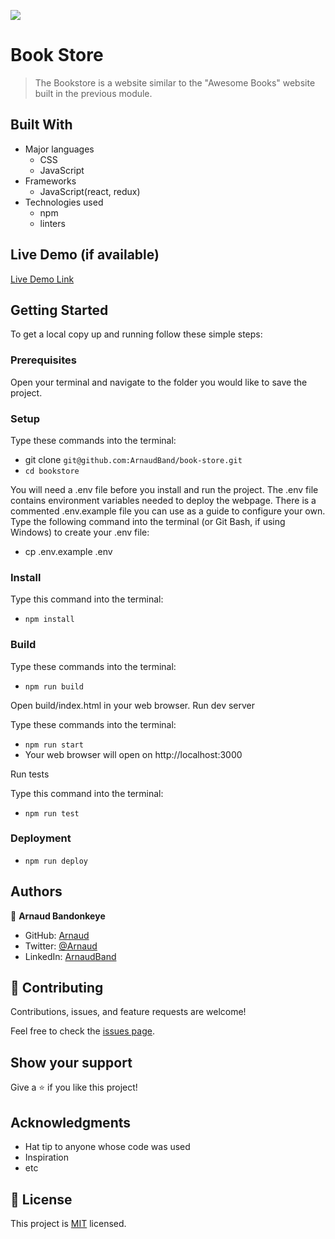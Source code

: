 ![](https://img.shields.io/badge/Microverse-blueviolet)

# Book Store

> The Bookstore is a website similar to the "Awesome Books" website built in the previous module.


## Built With

- Major languages
    - CSS
    - JavaScript
- Frameworks
    - JavaScript(react, redux)
- Technologies used
    - npm
    - linters

## Live Demo (if available)

[Live Demo Link](https://livedemo.com)

## Getting Started

To get a local copy up and running follow these simple steps:

### Prerequisites

Open your terminal and navigate to the folder you would like to save the project.

### Setup

Type these commands into the terminal:

- git clone `git@github.com:ArnaudBand/book-store.git`
- `cd bookstore`

You will need a .env file before you install and run the project. The .env file contains environment variables needed to deploy the webpage. There is a commented .env.example file you can use as a guide to configure your own. Type the following command into the terminal (or Git Bash, if using Windows) to create your .env file:

- cp .env.example .env

### Install

Type this command into the terminal:

- `npm install`

### Build

Type these commands into the terminal:

- `npm run build`

Open build/index.html in your web browser.
Run dev server

Type these commands into the terminal:

- `npm run start`
- Your web browser will open on http://localhost:3000

Run tests

Type this command into the terminal:

- `npm run test`

### Deployment

- `npm run deploy`

## Authors

👤 **Arnaud Bandonkeye**

- GitHub: [Arnaud](https://github.com/ArnaudBand)
- Twitter: [@Arnaud](https://twitter.com/@ba104781)
- LinkedIn: [ArnaudBand](https://www.linkedin.com/in/arnaud-bandonkeye-893a2b228/)


## 🤝 Contributing

Contributions, issues, and feature requests are welcome!

Feel free to check the [issues page](../../issues/).

## Show your support

Give a ⭐️ if you like this project!

## Acknowledgments

- Hat tip to anyone whose code was used
- Inspiration
- etc

## 📝 License

This project is [MIT](./MIT.md) licensed.
